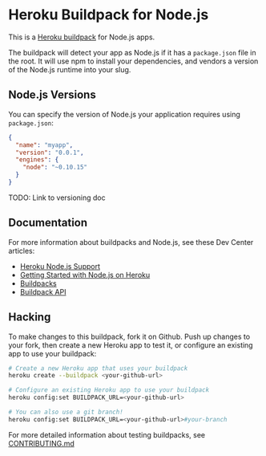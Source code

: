 Heroku Buildpack for Node.js
============================

This is a [Heroku buildpack](http://devcenter.heroku.com/articles/buildpacks) for Node.js apps.

The buildpack will detect your app as Node.js if it has a `package.json` file in the root.  It will use npm to install your dependencies, and vendors a version of the Node.js runtime into your slug.

Node.js Versions
----------------

You can specify the version of Node.js your application requires using `package.json`:

```json
{
  "name": "myapp",
  "version": "0.0.1",
  "engines": {
    "node": "~0.10.15"
  }
}
```

TODO: Link to versioning doc

Documentation
-------------

For more information about buildpacks and Node.js, see these Dev Center articles:

- [Heroku Node.js Support](https://devcenter.heroku.com/articles/nodejs-support)
- [Getting Started with Node.js on Heroku](https://devcenter.heroku.com/articles/nodejs)
- [Buildpacks](https://devcenter.heroku.com/articles/buildpacks)
- [Buildpack API](https://devcenter.heroku.com/articles/buildpack-api)

Hacking
-------

To make changes to this buildpack, fork it on Github. Push up changes to your fork, then create a new Heroku app to test it, or configure an existing app to use your buildpack:

```sh
# Create a new Heroku app that uses your buildpack
heroku create --buildpack <your-github-url>

# Configure an existing Heroku app to use your buildpack
heroku config:set BUILDPACK_URL=<your-github-url>

# You can also use a git branch!
heroku config:set BUILDPACK_URL=<your-github-url>#your-branch
```

For more detailed information about testing buildpacks, see [CONTRIBUTING.md](CONTRIBUTING.md)
